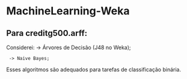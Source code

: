 # MachineLearning-Weka

## Para creditg500.arff:

  Considerei:
     -> Árvores de Decisão (J48 no Weka);
     
     -> Naive Bayes;
     
  Esses algoritmos são adequados para tarefas de classificação binária.

